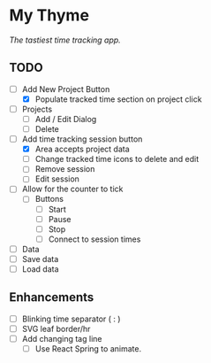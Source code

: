 # My Thyme

*The tastiest time tracking app.*

## TODO

- [ ] Add New Project Button
  - [x] Populate tracked time section on project click
- [ ] Projects
  - [ ] Add / Edit Dialog
  - [ ] Delete
- [ ] Add time tracking session button
  - [x] Area accepts project data
  - [ ] Change tracked time icons to delete and edit 
  - [ ] Remove session
  - [ ] Edit session
- [ ] Allow for the counter to tick
  - [ ] Buttons
    - [ ] Start
    - [ ] Pause
    - [ ] Stop
    - [ ] Connect to session times
- [ ]  Data
  - [ ] Save data
  - [ ] Load data
  
## Enhancements

- [ ] Blinking time separator ( : )
- [ ] SVG leaf border/hr
- [ ] Add changing tag line
  - [ ] Use React Spring to animate.
